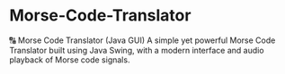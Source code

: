 # Morse-Code-Translator
🔠 Morse Code Translator (Java GUI) A simple yet powerful Morse Code Translator built using Java Swing, with a modern interface and audio playback of Morse code signals.
